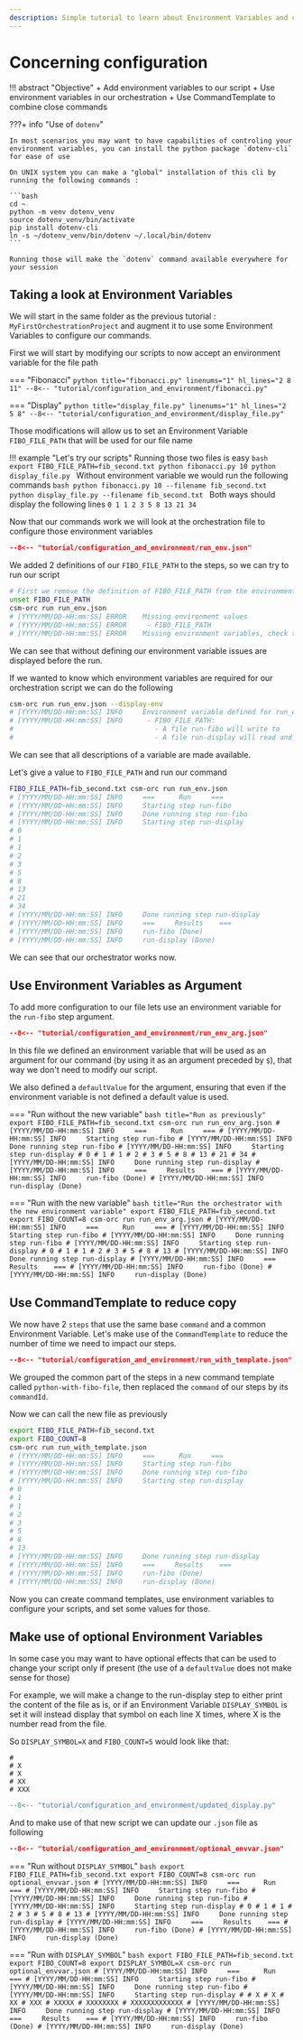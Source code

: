 ```yaml
---
description: Simple tutorial to learn about Environment Variables and csm-orc
---
```

# Concerning configuration


!!! abstract "Objective"
    + Add environment variables to our script
    + Use environment variables in our orchestration
    + Use CommandTemplate to combine close commands


???+ info "Use of `dotenv`"

    In most scenarios you may want to have capabilities of controling your environment variables, you can install the python package `dotenv-cli` for ease of use

    On UNIX system you can make a "global" installation of this cli by running the following commands :

    ```bash
    cd ~
    python -m venv dotenv_venv
    source dotenv_venv/bin/activate
    pip install dotenv-cli
    ln -s ~/dotenv_venv/bin/dotenv ~/.local/bin/dotenv
    ```

    Running those will make the `dotenv` command available everywhere for your session

## Taking a look at Environment Variables

We will start in the same folder as the previous tutorial : `MyFirstOrchestrationProject`
and augment it to use some Environment Variables to configure our commands.

First we will start by modifying our scripts to now accept an environment variable for the file path

=== "Fibonacci"
    ```python title="fibonacci.py" linenums="1" hl_lines="2 8 11"
    --8<-- "tutorial/configuration_and_environment/fibonacci.py"
    ```

=== "Display"
    ```python title="display_file.py" linenums="1" hl_lines="2 5 8"
    --8<-- "tutorial/configuration_and_environment/display_file.py"
    ```

Those modifications will allow us to set an Environment Variable `FIBO_FILE_PATH` that will be used for our file name

!!! example "Let's try our scripts"
    Running those two files is easy
    ```bash
    export FIBO_FILE_PATH=fib_second.txt
    python fibonacci.py 10
    python display_file.py
    ```
    Without environment variable we would run the following commands
    ```bash
    python fibonacci.py 10 --filename fib_second.txt
    python display_file.py --filename fib_second.txt
    ```
    Both ways should display the following lines
    ```
    0
    1
    1
    2
    3
    5
    8
    13
    21
    34
    ```

Now that our commands work we will look at the orchestration file to configure those environment variables

```json title="run_env.json" hl_lines="6-11 16 18-21"
--8<-- "tutorial/configuration_and_environment/run_env.json"
```

We added 2 definitions of our `FIBO_FILE_PATH` to the steps, so we can try to run our script

```bash title="Run the orchestrator without the environment variable"
# First we remove the definition of FIBO_FILE_PATH from the environment for the example
unset FIBO_FILE_PATH
csm-orc run run_env.json
# [YYYY/MM/DD-HH:mm:SS] ERROR    Missing environment values
# [YYYY/MM/DD-HH:mm:SS] ERROR     - FIBO_FILE_PATH
# [YYYY/MM/DD-HH:mm:SS] ERROR    Missing environment variables, check the logs
```

We can see that without defining our environment variable issues are displayed before the run.

If we wanted to know which environment variables are required for our orchestration script we can do the following

```bash title="Getting information about environment variables"
csm-orc run run_env.json --display-env
# [YYYY/MM/DD-HH:mm:SS] INFO     Environment variable defined for run_env.json
# [YYYY/MM/DD-HH:mm:SS] INFO      - FIBO_FILE_PATH:
#                                   - A file run-fibo will write to
#                                   - A file run-display will read and print to stdout
```

We can see that all descriptions of a variable are made available.

Let's give a value to `FIBO_FILE_PATH` and run our command

```bash title="Run the orchestrator with the environment variable"
FIBO_FILE_PATH=fib_second.txt csm-orc run run_env.json
# [YYYY/MM/DD-HH:mm:SS] INFO     ===      Run     ===
# [YYYY/MM/DD-HH:mm:SS] INFO     Starting step run-fibo
# [YYYY/MM/DD-HH:mm:SS] INFO     Done running step run-fibo
# [YYYY/MM/DD-HH:mm:SS] INFO     Starting step run-display
# 0
# 1
# 1
# 2
# 3
# 5
# 8
# 13
# 21
# 34
# [YYYY/MM/DD-HH:mm:SS] INFO     Done running step run-display
# [YYYY/MM/DD-HH:mm:SS] INFO     ===     Results    ===
# [YYYY/MM/DD-HH:mm:SS] INFO     run-fibo (Done)
# [YYYY/MM/DD-HH:mm:SS] INFO     run-display (Done)
```

We can see that our orchestrator works now.

## Use Environment Variables as Argument

To add more configuration to our file lets use an environment variable for the `run-fibo` step argument.

```json title="run_env_arg.json" hl_lines="6 11-14"
--8<-- "tutorial/configuration_and_environment/run_env_arg.json"
```

In this file we defined an environment variable that will be used as an argument for our command (by using it as an argument preceded by `$`),
that way we don't need to modify our script.

We also defined a `defaultValue` for the argument,
ensuring that even if the environment variable is not defined a default value is used.

=== "Run without the new variable"
    ```bash title="Run as previously"
    export FIBO_FILE_PATH=fib_second.txt
    csm-orc run run_env_arg.json
    # [YYYY/MM/DD-HH:mm:SS] INFO     ===      Run     ===
    # [YYYY/MM/DD-HH:mm:SS] INFO     Starting step run-fibo
    # [YYYY/MM/DD-HH:mm:SS] INFO     Done running step run-fibo
    # [YYYY/MM/DD-HH:mm:SS] INFO     Starting step run-display
    # 0
    # 1
    # 1
    # 2
    # 3
    # 5
    # 8
    # 13
    # 21
    # 34
    # [YYYY/MM/DD-HH:mm:SS] INFO     Done running step run-display
    # [YYYY/MM/DD-HH:mm:SS] INFO     ===     Results    ===
    # [YYYY/MM/DD-HH:mm:SS] INFO     run-fibo (Done)
    # [YYYY/MM/DD-HH:mm:SS] INFO     run-display (Done)
    ```

=== "Run with the new variable"
    ```bash title="Run the orchestrator with the new environment variable"
    export FIBO_FILE_PATH=fib_second.txt
    export FIBO_COUNT=8
    csm-orc run run_env_arg.json
    # [YYYY/MM/DD-HH:mm:SS] INFO     ===      Run     ===
    # [YYYY/MM/DD-HH:mm:SS] INFO     Starting step run-fibo
    # [YYYY/MM/DD-HH:mm:SS] INFO     Done running step run-fibo
    # [YYYY/MM/DD-HH:mm:SS] INFO     Starting step run-display
    # 0
    # 1
    # 1
    # 2
    # 3
    # 5
    # 8
    # 13
    # [YYYY/MM/DD-HH:mm:SS] INFO     Done running step run-display
    # [YYYY/MM/DD-HH:mm:SS] INFO     ===     Results    ===
    # [YYYY/MM/DD-HH:mm:SS] INFO     run-fibo (Done)
    # [YYYY/MM/DD-HH:mm:SS] INFO     run-display (Done)
    ```

## Use CommandTemplate to reduce copy

We now have 2 `steps` that use the same base `command` and a common Environment Variable.
Let's make use of the `CommandTemplate` to reduce the number of time we need to impact our steps.

```json title="run_with_template.json" hl_lines="5 16 21-31"
--8<-- "tutorial/configuration_and_environment/run_with_template.json"
```

We grouped the common part of the steps in a new command template called `python-with-fibo-file`,
then replaced the `command` of our steps by its `commandId`.

Now we can call the new file as previously

```bash title="Run the orchestrator with a command template"
export FIBO_FILE_PATH=fib_second.txt
export FIBO_COUNT=8
csm-orc run run_with_template.json
# [YYYY/MM/DD-HH:mm:SS] INFO     ===      Run     ===
# [YYYY/MM/DD-HH:mm:SS] INFO     Starting step run-fibo
# [YYYY/MM/DD-HH:mm:SS] INFO     Done running step run-fibo
# [YYYY/MM/DD-HH:mm:SS] INFO     Starting step run-display
# 0
# 1
# 1
# 2
# 3
# 5
# 8
# 13
# [YYYY/MM/DD-HH:mm:SS] INFO     Done running step run-display
# [YYYY/MM/DD-HH:mm:SS] INFO     ===     Results    ===
# [YYYY/MM/DD-HH:mm:SS] INFO     run-fibo (Done)
# [YYYY/MM/DD-HH:mm:SS] INFO     run-display (Done)
```

Now you can create command templates, use environment variables to configure your scripts, and set some values for those.

## Make use of optional Environment Variables

In some case you may want to have optional effects that can be used to change your script only if present
(the use of a `defaultValue` does not make sense for those)

For example, we will make a change to the run-display step to either print the content of the file as is,
or if an Environment Variable `DISPLAY_SYMBOL` is set it will instead display that symbol on each line X times,
where X is the number read from the file.

So `DISPLAY_SYMBOL=X` and `FIBO_COUNT=5` would look like that:

```text title="DISPLAY_SYMBOL=X and FIBO_COUNT=5"
#
# X
# X
# XX
# XXX
```

```python title="updated_display.py" linenums="1" hl_lines="10 17-21"
--8<-- "tutorial/configuration_and_environment/updated_display.py"
```

And to make use of that new script we can update our `.json` file as following

```json title="optional_envvar.json" hl_lines="18-23"
--8<-- "tutorial/configuration_and_environment/optional_envvar.json"
```

=== "Run without `DISPLAY_SYMBOL`"
    ```bash
    export FIBO_FILE_PATH=fib_second.txt
    export FIBO_COUNT=8
    csm-orc run optional_envvar.json
    # [YYYY/MM/DD-HH:mm:SS] INFO     ===      Run     ===
    # [YYYY/MM/DD-HH:mm:SS] INFO     Starting step run-fibo
    # [YYYY/MM/DD-HH:mm:SS] INFO     Done running step run-fibo
    # [YYYY/MM/DD-HH:mm:SS] INFO     Starting step run-display
    # 0
    # 1
    # 1
    # 2
    # 3
    # 5
    # 8
    # 13
    # [YYYY/MM/DD-HH:mm:SS] INFO     Done running step run-display
    # [YYYY/MM/DD-HH:mm:SS] INFO     ===     Results    ===
    # [YYYY/MM/DD-HH:mm:SS] INFO     run-fibo (Done)
    # [YYYY/MM/DD-HH:mm:SS] INFO     run-display (Done)
    ```

=== "Run with `DISPLAY_SYMBOL`"
    ```bash
    export FIBO_FILE_PATH=fib_second.txt
    export FIBO_COUNT=8
    export DISPLAY_SYMBOL=X
    csm-orc run optional_envvar.json
    # [YYYY/MM/DD-HH:mm:SS] INFO     ===      Run     ===
    # [YYYY/MM/DD-HH:mm:SS] INFO     Starting step run-fibo
    # [YYYY/MM/DD-HH:mm:SS] INFO     Done running step run-fibo
    # [YYYY/MM/DD-HH:mm:SS] INFO     Starting step run-display
    #
    # X
    # X
    # XX
    # XXX
    # XXXXX
    # XXXXXXXX
    # XXXXXXXXXXXXX
    # [YYYY/MM/DD-HH:mm:SS] INFO     Done running step run-display
    # [YYYY/MM/DD-HH:mm:SS] INFO     ===     Results    ===
    # [YYYY/MM/DD-HH:mm:SS] INFO     run-fibo (Done)
    # [YYYY/MM/DD-HH:mm:SS] INFO     run-display (Done)
    ```
